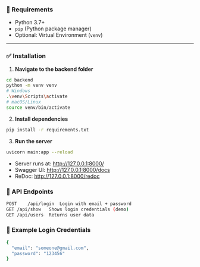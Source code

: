 ### 🔧 Requirements

- Python 3.7+
- `pip` (Python package manager)
- Optional: Virtual Environment (`venv`)

---

### ✅ Installation

1. **Navigate to the backend folder**

```bash
cd backend
python -m venv venv
# Windows
.\venv\Scripts\activate
# macOS/Linux
source venv/bin/activate
```

2. **Install dependencies**
```bash
pip install -r requirements.txt
```
3. **Run the server**
```bash
uvicorn main:app --reload
```

- Server runs at: http://127.0.0.1:8000/
- Swagger UI: http://127.0.0.1:8000/docs
- ReDoc: http://127.0.0.1:8000/redoc

### 📡 API Endpoints
```bash
POST	/api/login	Login with email + password
GET	/api/show	Shows login credentials (demo)
GET	/api/users	Returns user data
```

### 🧪 Example Login Credentials
```bash
{
  "email": "someone@gmail.com",
  "password": "123456"
}
```
